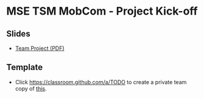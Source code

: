 # MSE TSM MobCom - Project Kick-off
## Slides
* [Team Project (PDF)](http://www.tamberg.org/mse/2025/hs/TSM_MobCom_TeamProject.pdf)

## Template
* Click https://classroom.github.com/a/TODO to create a private team copy of [this](../../../../mse-tsm-mobcom-project/blob/master/README.md).
